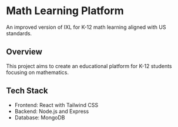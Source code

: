 # Math Learning Platform

An improved version of IXL for K-12 math learning aligned with US standards.

## Overview

This project aims to create an educational platform for K-12 students focusing on mathematics.

## Tech Stack

- Frontend: React with Tailwind CSS
- Backend: Node.js and Express
- Database: MongoDB
